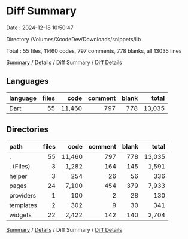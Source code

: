 # Diff Summary

Date : 2024-12-18 10:50:47

Directory /Volumes/XcodeDev/Downloads/snippets/lib

Total : 55 files,  11460 codes, 797 comments, 778 blanks, all 13035 lines

[Summary](results.md) / [Details](details.md) / Diff Summary / [Diff Details](diff-details.md)

## Languages
| language | files | code | comment | blank | total |
| :--- | ---: | ---: | ---: | ---: | ---: |
| Dart | 55 | 11,460 | 797 | 778 | 13,035 |

## Directories
| path | files | code | comment | blank | total |
| :--- | ---: | ---: | ---: | ---: | ---: |
| . | 55 | 11,460 | 797 | 778 | 13,035 |
| . (Files) | 3 | 1,282 | 164 | 145 | 1,591 |
| helper | 3 | 254 | 26 | 56 | 336 |
| pages | 24 | 7,100 | 454 | 379 | 7,933 |
| providers | 1 | 100 | 2 | 28 | 130 |
| templates | 2 | 302 | 9 | 30 | 341 |
| widgets | 22 | 2,422 | 142 | 140 | 2,704 |

[Summary](results.md) / [Details](details.md) / Diff Summary / [Diff Details](diff-details.md)